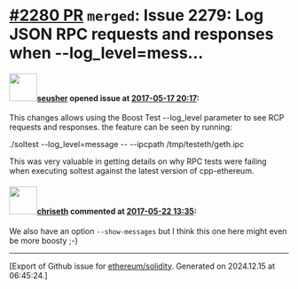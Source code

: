 # [\#2280 PR](https://github.com/ethereum/solidity/pull/2280) `merged`: Issue 2279: Log JSON RPC requests and responses when --log_level=mess…

#### <img src="https://avatars.githubusercontent.com/u/416212?u=1017126e3c4675ab2c77f1e4c0d0e31bed1fa6a7&v=4" width="50">[seusher](https://github.com/seusher) opened issue at [2017-05-17 20:17](https://github.com/ethereum/solidity/pull/2280):

This changes allows using the Boost Test --log_level parameter to see RCP requests and responses. the feature can be seen by running:

./soltest --log_level=message -- --ipcpath /tmp/testeth/geth.ipc

This was very valuable in getting details on why RPC tests were failing when executing soltest against the latest version of cpp-ethereum.

#### <img src="https://avatars.githubusercontent.com/u/9073706?v=4" width="50">[chriseth](https://github.com/chriseth) commented at [2017-05-22 13:35](https://github.com/ethereum/solidity/pull/2280#issuecomment-303101870):

We also have an option `--show-messages` but I think this one here might even be more boosty ;-)


-------------------------------------------------------------------------------



[Export of Github issue for [ethereum/solidity](https://github.com/ethereum/solidity). Generated on 2024.12.15 at 06:45:24.]

